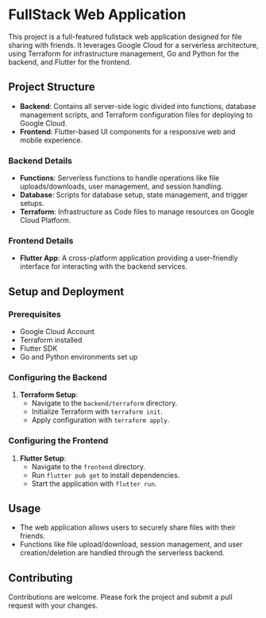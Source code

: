 # FullStack Web Application

This project is a full-featured fullstack web application designed for file sharing with friends. It leverages Google Cloud for a serverless architecture, using Terraform for infrastructure management, Go and Python for the backend, and Flutter for the frontend.

## Project Structure

- **Backend**: Contains all server-side logic divided into functions, database management scripts, and Terraform configuration files for deploying to Google Cloud.
- **Frontend**: Flutter-based UI components for a responsive web and mobile experience.

### Backend Details

- **Functions**: Serverless functions to handle operations like file uploads/downloads, user management, and session handling.
- **Database**: Scripts for database setup, state management, and trigger setups.
- **Terraform**: Infrastructure as Code files to manage resources on Google Cloud Platform.

### Frontend Details

- **Flutter App**: A cross-platform application providing a user-friendly interface for interacting with the backend services.

## Setup and Deployment

### Prerequisites

- Google Cloud Account
- Terraform installed
- Flutter SDK
- Go and Python environments set up

### Configuring the Backend

1. **Terraform Setup**:
   - Navigate to the `backend/terraform` directory.
   - Initialize Terraform with `terraform init`.
   - Apply configuration with `terraform apply`.

### Configuring the Frontend

1. **Flutter Setup**:
   - Navigate to the `frontend` directory.
   - Run `flutter pub get` to install dependencies.
   - Start the application with `flutter run`.

## Usage

- The web application allows users to securely share files with their friends. 
- Functions like file upload/download, session management, and user creation/deletion are handled through the serverless backend.

## Contributing

Contributions are welcome. Please fork the project and submit a pull request with your changes.
